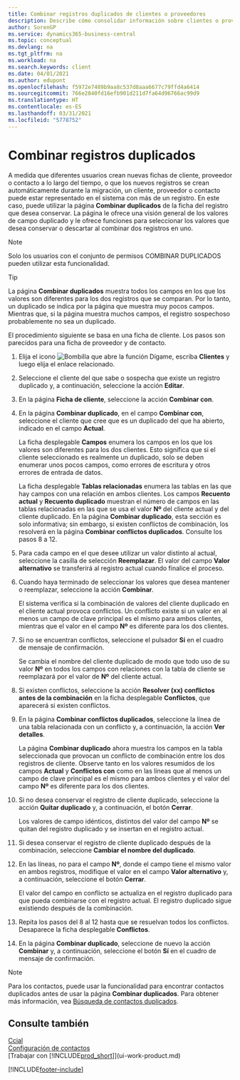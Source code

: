 ```yaml
---
title: Combinar registros duplicados de clientes o proveedores
description: Describe cómo consolidar información sobre clientes o proveedores cuando tiene entradas duplicadas sobre algunos de ellos.
author: SorenGP
ms.service: dynamics365-business-central
ms.topic: conceptual
ms.devlang: na
ms.tgt_pltfrm: na
ms.workload: na
ms.search.keywords: client
ms.date: 04/01/2021
ms.author: edupont
ms.openlocfilehash: f5972e7489b9aa8c537d8aaa6677c79ffd4a6414
ms.sourcegitcommit: 766e2840fd16efb901d211d7fa64d96766ac99d9
ms.translationtype: HT
ms.contentlocale: es-ES
ms.lasthandoff: 03/31/2021
ms.locfileid: "5778752"
---
```

# <a name="merge-duplicate-records"></a>Combinar registros duplicados
A medida que diferentes usuarios crean nuevas fichas de cliente, proveedor o contacto a lo largo del tiempo, o que los nuevos registros se crean automáticamente durante la migración, un cliente, proveedor o contacto puede estar representado en el sistema con más de un registro. En este caso, puede utilizar la página **Combinar duplicados** de la ficha del registro que desea conservar. La página le ofrece una visión general de los valores de campo duplicado y le ofrece funciones para seleccionar los valores que desea conservar o descartar al combinar dos registros en uno.

> [!NOTE]
> Solo los usuarios con el conjunto de permisos COMBINAR DUPLICADOS pueden utilizar esta funcionalidad.

> [!TIP]
> La página **Combinar duplicados** muestra todos los campos en los que los valores son diferentes para los dos registros que se comparan. Por lo tanto, un duplicado se indica por la página que muestra muy pocos campos. Mientras que, si la página muestra muchos campos, el registro sospechoso probablemente no sea un duplicado.

El procedimiento siguiente se basa en una ficha de cliente. Los pasos son parecidos para una ficha de proveedor y de contacto.

1. Elija el icono ![Bombilla que abre la función Dígame](media/ui-search/search_small.png "Dígame qué desea hacer"), escriba **Clientes** y luego elija el enlace relacionado.
2. Seleccione el cliente del que sabe o sospecha que existe un registro duplicado y, a continuación, seleccione la acción **Editar**.
3. En la página **Ficha de cliente**, seleccione la acción **Combinar con**.
4. En la página **Combinar duplicado**, en el campo **Combinar con**, seleccione el cliente que cree que es un duplicado del que ha abierto, indicado en el campo **Actual**.

    La ficha desplegable **Campos** enumera los campos en los que los valores son diferentes para los dos clientes. Esto significa que si el cliente seleccionado es realmente un duplicado, solo se deben enumerar unos pocos campos, como errores de escritura y otros errores de entrada de datos.

    La ficha desplegable **Tablas relacionadas** enumera las tablas en las que hay campos con una relación en ambos clientes. Los campos **Recuento actual** y **Recuento duplicado** muestran el número de campos en las tablas relacionadas en las que se usa el valor **Nº** del cliente actual y del cliente duplicado. En la página **Combinar duplicado**, esta sección es solo informativa; sin embargo, si existen conflictos de combinación, los resolverá en la página **Combinar conflictos duplicados**. Consulte los pasos 8 a 12.   

5. Para cada campo en el que desee utilizar un valor distinto al actual, seleccione la casilla de selección **Reemplazar**. El valor del campo **Valor alternativo** se transferirá al registro actual cuando finalice el proceso.
6. Cuando haya terminado de seleccionar los valores que desea mantener o reemplazar, seleccione la acción **Combinar**.

    El sistema verifica si la combinación de valores del cliente duplicado en el cliente actual provoca conflictos. Un conflicto existe si un valor en al menos un campo de clave principal es el mismo para ambos clientes, mientras que el valor en el campo **Nº** es diferente para los dos clientes.

7. Si no se encuentran conflictos, seleccione el pulsador **Sí** en el cuadro de mensaje de confirmación.

    Se cambia el nombre del cliente duplicado de modo que todo uso de su valor **Nº** en todos los campos con relaciones con la tabla de cliente se reemplazará por el valor de **Nº** del cliente actual.
8. Si existen conflictos, seleccione la acción **Resolver (xx) conflictos antes de la combinación** en la ficha desplegable **Conflictos**, que aparecerá si existen conflictos.
9. En la página **Combinar conflictos duplicados**, seleccione la línea de una tabla relacionada con un conflicto y, a continuación, la acción **Ver detalles**.

    La página **Combinar duplicado** ahora muestra los campos en la tabla seleccionada que provocan un conflicto de combinación entre los dos registros de cliente. Observe tanto en los valores resumidos de los campos **Actual** y **Conflictos con** como en las líneas que al menos un campo de clave principal es el mismo para ambos clientes y el valor del campo **Nº** es diferente para los dos clientes.   
10. Si no desea conservar el registro de cliente duplicado, seleccione la acción **Quitar duplicado** y, a continuación, el botón **Cerrar**.

    Los valores de campo idénticos, distintos del valor del campo **Nº** se quitan del registro duplicado y se insertan en el registro actual.
11. Si desea conservar el registro de cliente duplicado después de la combinación, seleccione **Cambiar el nombre del duplicado**.
12. En las líneas, no para el campo **Nº**, donde el campo tiene el mismo valor en ambos registros, modifique el valor en el campo **Valor alternativo** y, a continuación, seleccione el botón **Cerrar**.

    El valor del campo en conflicto se actualiza en el registro duplicado para que pueda combinarse con el registro actual. El registro duplicado sigue existiendo después de la combinación.
13. Repita los pasos del 8 al 12 hasta que se resuelvan todos los conflictos. Desaparece la ficha desplegable **Conflictos**.
14. En la página **Combinar duplicado**, seleccione de nuevo la acción **Combinar** y, a continuación, seleccione el botón **Sí** en el cuadro de mensaje de confirmación.

> [!NOTE]
> Para los contactos, puede usar la funcionalidad para encontrar contactos duplicados antes de usar la página **Combinar duplicados**. Para obtener más información, vea [Búsqueda de contactos duplicados](marketing-setup-contacts.md#searching-for-duplicate-contacts).

## <a name="see-also"></a>Consulte también
[Ccial](sales-manage-sales.md)  
[Configuración de contactos](marketing-setup-contacts.md)  
[Trabajar con [!INCLUDE[prod_short](includes/prod_short.md)]](ui-work-product.md)


[!INCLUDE[footer-include](includes/footer-banner.md)]